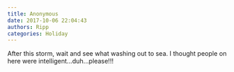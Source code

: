 ```yaml
---
title: Anonymous
date: 2017-10-06 22:04:43
authors: Ripp
categories: Holiday
---
```


 After this storm, wait and see what washing out to sea. I thought people on here were intelligent...duh...please!!!